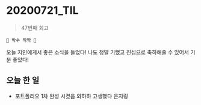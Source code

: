 # 20200721_TIL

> 47번째 회고  


```
👏 박수 짝짝 👏
```

오늘 지인에게서 좋은 소식을 들었다! 나도 정말 기뻤고 진심으로 축하해줄 수 있어서 기분 좋았다!  



## 오늘 한 일

- 포트폴리오 1차 완성 시켰음 와하하 고생했다 은지링




